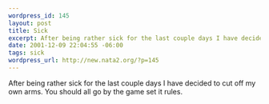 ```yaml
--- 
wordpress_id: 145
layout: post
title: Sick
excerpt: After being rather sick for the last couple days I have decided to cut off my own arms. You should all go by the game set it rules.
date: 2001-12-09 22:04:55 -06:00
tags: sick
wordpress_url: http://new.nata2.org/?p=145
---
```

After being rather sick for the last couple days I have decided to cut off my own arms. You should all go by the game set it rules.
